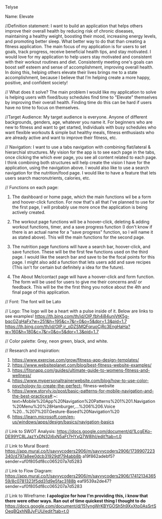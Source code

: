 Telyse

Name: Elevate

//Definition statement:
I want to build an application that helps others improve their overall health by reducing
risk of chronic diseases, maintaining a healthy weight, boosting their mood, increasing energy
levels, and promoting better sleep. What better way to do that than creating a fitness application.
The main focus of my application is for users to set goals, track progress, receive beneficial
health tips, and stay motivated. I would love for my application to help users stay motivated and
consistent with their workout routines and diet. Consistently meeting one's goals can boost self
esteem and sense of accomplishment, improving overall health. In doing this, helping others elevate
their lives brings me to a state accomplishment, because I believe that I’m helping create a more
happy, positive, and confident society!

// What does it solve?
The main problem I would like my application to solve is helping users with fixed/busy schedules find
time to "Elevate" themselves by improving their overall health. Finding time do this can be hard if
users have no time to focus on themselves.

//Target Audience:
My target audience is everyone. Anyone of different backgrounds, genders, age, whatever you name it.
For  beginners who are new to fitness and want to get started, Individuals with busy schedules
who want flexible workouts & simple but healthy meals,  fitness enthusiasts who are already active
and want to improve their fitness, etc.

// Navigation:
I want to use a tabs navigation with combining flat/lateral & hierarchial structures. My vision
for the app is to see each page in the tabs, once clicking the which ever page, you see all
content related to each page. I think combining both structures will help create the vision I have
for the application, using the navigation above. I would also like to use a search navigation for
the nutrition/food page. I would like to have a feature that lets users search macronutrients,
calories, etc.

// Functions on each page:
1. The dashboard or home page, which the main functions wil be a form and hoover-click function. For
now that's all that I've planned to use for the first page, I will probably use more once the
application is being actively created.

2. The workout page functions will be a hoover-click, deleting & adding workout functions, timer, and
a save progress function (I don't know if there is an actual name for a "save progress" function,
so I will name it as stated above). This will the main functions for the second page.

3. The nutrition page functions will have a search bar, hoover-click, and save function. These
will be the first few functions used on the third page. I would like the search bar and save
to be the focal points for this page. I might also add a function that lets users add and save recipes
(This isn't for certain but definitely a idea for the future).

4. The About Me/contact page will have a hoover-click and form function. The form will be used for users
to give me their concerns and/ or feedback. This will be the the first thing you notice about the
4th and final page of this application.

// Font:
The font will be Lato

// Logo:
The logo will be a heart with a pulse inside of it. Below are links to see examples!
https://th.bing.com/th/id/OIP.fbh4i84unjVtK5g-bqcGZgHaFx?w=251&h=195&c=7&r=0&o=5&dpr=1.3&pid=1.7
https://th.bing.com/th/id/OIP.jr_oDZSMQFqruoCjRc3EngHaHa?w=160&h=180&c=7&r=0&o=5&dpr=1.3&pid=1.7

// Color palette:
Grey, neon green, black, and white.

// Research and inspiration:
1. https://www.exercise.com/grow/fitness-app-design-templates/
2. https://www.websiteplanet.com/blog/best-fitness-website-examples/
3. https://fitonapp.com/guides/ultimate-guide-to-womens-fitness-and-wellness/
4. https://www.mypersonaltrainerwebsite.com/blog/how-to-use-color-psychology-to-create-the-perfect-
fitness-website
5. https://www.storyly.io/post/basic-patterns-for-mobile-navigation-and-the-best-practices#:~:
text=Mobile%20App%20Navigation%20Patterns%201%201.Navigation%20Menu%20%28Hamburger,...%206%206.Voice
%20...%207%207.Gesture-Based%20Navigation%20
6. https://learn.microsoft.com/en-us/windows/apps/design/basics/navigation-basics

// Link to SWOT Analysis:
https://docs.google.com/document/d/1LcgEKo-DE99YC8LJazYxDN32j6xN5aFt7HYxQ7W8lhI/edit?tab=t.0


// Link to Mural Board:
https://app.mural.co/t/savvycoders2906/m/savvycoders2906/1739907223340/d797a8ee0dcb31929df794abb8b
a19f862adebf5?sender=uf0f805df8cc065207a7d5283

// Link to Flow Diagram:
https://app.mural.co/t/savvycoders2906/m/savvycoders2906/1741213436559/8c0781323f5dd31d9e5fac3188b
eaf9539a2de47?sender=uf0f805df8cc065207a7d5283

// Link to Wireframe:
**I apologize for how I'm providing this, i know that there were other ways. Ran out of time quickest
thing I thought to do**
https://docs.google.com/document/d/151yngWrKBYGOSh5h9XxXto0AsSrtSOeqBQxhNBJyFUU/edit?tab=t.0
